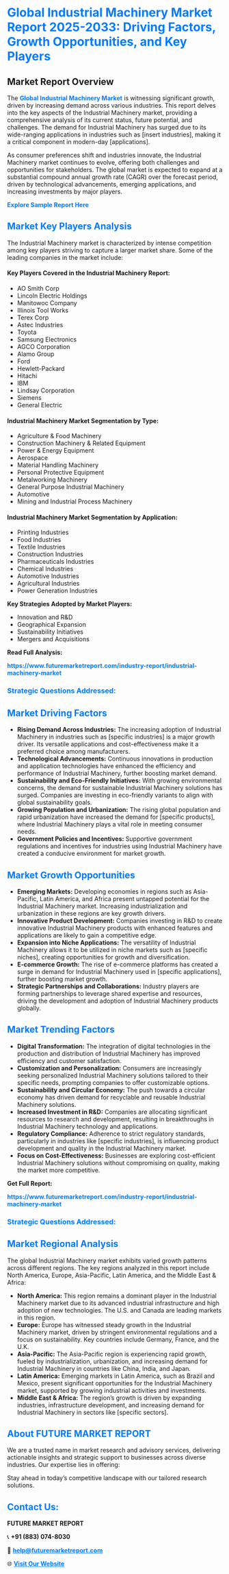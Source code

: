 <h1 style="color: #007BFF;">Global Industrial Machinery Market Report 2025-2033: Driving Factors, Growth Opportunities, and Key Players</h1>

<section id="overview">
<h2>Market Report Overview</h2>
<p>The <a href="https://www.futuremarketreport.com/industry-report/industrial-machinery-market" style="color: #007BFF; text-decoration: none;"><strong>Global Industrial Machinery Market</strong></a> is witnessing significant growth, driven by increasing demand across various industries. This report delves into the key aspects of the Industrial Machinery market, providing a comprehensive analysis of its current status, future potential, and challenges. The demand for Industrial Machinery has surged due to its wide-ranging applications in industries such as [insert industries], making it a critical component in modern-day [applications].</p>
<p>As consumer preferences shift and industries innovate, the Industrial Machinery market continues to evolve, offering both challenges and opportunities for stakeholders. The global market is expected to expand at a substantial compound annual growth rate (CAGR) over the forecast period, driven by technological advancements, emerging applications, and increasing investments by major players.</p>
</section>

<section id="overview">
<p><a href="https://www.futuremarketreport.com/request-sample/reportId=64288" style="color: #007BFF; text-decoration: none;"><strong>Explore Sample Report Here</strong></a></p>
</section>

<section id="key-players">
<h2 style="color: #007BFF;">Market Key Players Analysis</h2>
<p>The Industrial Machinery market is characterized by intense competition among key players striving to capture a larger market share. Some of the leading companies in the market include:</p>
<h4>Key Players Covered in the Industrial Machinery Report:</h4>
<ul><li>AO Smith Corp</li><li>Lincoln Electric Holdings</li><li>Manitowoc Company</li><li>Illinois Tool Works</li><li>Terex Corp</li><li>Astec Industries</li><li>Toyota</li><li>Samsung Electronics</li><li>AGCO Corporation</li><li>Alamo Group</li><li>Ford</li><li>Hewlett-Packard</li><li>Hitachi</li><li>IBM</li><li>Lindsay Corporation</li><li>Siemens</li><li>General Electric</li></ul>
<h4>Industrial Machinery Market Segmentation by Type:</h4>
<ul><li>Agriculture &amp; Food Machinery</li><li>Construction Machinery &amp; Related Equipment</li><li>Power &amp; Energy Equipment</li><li>Aerospace</li><li>Material Handling Machinery</li><li>Personal Protective Equipment</li><li>Metalworking Machinery</li><li>General Purpose Industrial Machinery</li><li>Automotive</li><li>Mining and Industrial Process Machinery</li></ul>

<h4>Industrial Machinery Market Segmentation by Application:</h4>
<ul><li>Printing Industries</li><li>Food Industries</li><li>Textile Industries</li><li>Construction Industries</li><li>Pharmaceuticals Industries</li><li>Chemical Industries</li><li>Automotive Industries</li><li>Agricultural Industries</li><li>Power Generation Industries</li></ul>
<p><strong>Key Strategies Adopted by Market Players:</strong></p>
<ul>
<li>Innovation and R&D</li>
<li>Geographical Expansion</li>
<li>Sustainability Initiatives</li>
<li>Mergers and Acquisitions</li>
</ul>
</section>

<section>
<p><strong>Read Full Analysis: </strong></p><a href="https://www.futuremarketreport.com/industry-report/industrial-machinery-market" style="color: #007BFF; text-decoration: none;"><strong>https://www.futuremarketreport.com/industry-report/industrial-machinery-market</strong></a>
<h3 style="color: #007BFF;">Strategic Questions Addressed:</h3>
</section>

<section id="driving-factors">
<h2 style="color: #007BFF;">Market Driving Factors</h2>
<ul>
<li><strong>Rising Demand Across Industries:</strong> The increasing adoption of Industrial Machinery in industries such as [specific industries] is a major growth driver. Its versatile applications and cost-effectiveness make it a preferred choice among manufacturers.</li>
<li><strong>Technological Advancements:</strong> Continuous innovations in production and application technologies have enhanced the efficiency and performance of Industrial Machinery, further boosting market demand.</li>
<li><strong>Sustainability and Eco-Friendly Initiatives:</strong> With growing environmental concerns, the demand for sustainable Industrial Machinery solutions has surged. Companies are investing in eco-friendly variants to align with global sustainability goals.</li>
<li><strong>Growing Population and Urbanization:</strong> The rising global population and rapid urbanization have increased the demand for [specific products], where Industrial Machinery plays a vital role in meeting consumer needs.</li>
<li><strong>Government Policies and Incentives:</strong> Supportive government regulations and incentives for industries using Industrial Machinery have created a conducive environment for market growth.</li>
</ul>
</section>

<section id="growth-opportunities">
<h2 style="color: #007BFF;">Market Growth Opportunities</h2>
<ul>
<li><strong>Emerging Markets:</strong> Developing economies in regions such as Asia-Pacific, Latin America, and Africa present untapped potential for the Industrial Machinery market. Increasing industrialization and urbanization in these regions are key growth drivers.</li>
<li><strong>Innovative Product Development:</strong> Companies investing in R&D to create innovative Industrial Machinery products with enhanced features and applications are likely to gain a competitive edge.</li>
<li><strong>Expansion into Niche Applications:</strong> The versatility of Industrial Machinery allows it to be utilized in niche markets such as [specific niches], creating opportunities for growth and diversification.</li>
<li><strong>E-commerce Growth:</strong> The rise of e-commerce platforms has created a surge in demand for Industrial Machinery used in [specific applications], further boosting market growth.</li>
<li><strong>Strategic Partnerships and Collaborations:</strong> Industry players are forming partnerships to leverage shared expertise and resources, driving the development and adoption of Industrial Machinery products globally.</li>
</ul>
</section>

<section id="trending-factors">
<h2 style="color: #007BFF;">Market Trending Factors</h2>
<ul>
<li><strong>Digital Transformation:</strong> The integration of digital technologies in the production and distribution of Industrial Machinery has improved efficiency and customer satisfaction.</li>
<li><strong>Customization and Personalization:</strong> Consumers are increasingly seeking personalized Industrial Machinery solutions tailored to their specific needs, prompting companies to offer customizable options.</li>
<li><strong>Sustainability and Circular Economy:</strong> The push towards a circular economy has driven demand for recyclable and reusable Industrial Machinery solutions.</li>
<li><strong>Increased Investment in R&D:</strong> Companies are allocating significant resources to research and development, resulting in breakthroughs in Industrial Machinery technology and applications.</li>
<li><strong>Regulatory Compliance:</strong> Adherence to strict regulatory standards, particularly in industries like [specific industries], is influencing product development and quality in the Industrial Machinery market.</li>
<li><strong>Focus on Cost-Effectiveness:</strong> Businesses are exploring cost-efficient Industrial Machinery solutions without compromising on quality, making the market more competitive.</li>
</ul>
</section>

<section>
<p><strong>Get Full Report: </strong></p><a href="https://www.futuremarketreport.com/industry-report/industrial-machinery-market" style="color: #007BFF; text-decoration: none;"><strong>https://www.futuremarketreport.com/industry-report/industrial-machinery-market</strong></a>
<h3 style="color: #007BFF;">Strategic Questions Addressed:</h3>
</section>


<section id="regional-analysis">
<h2 style="color: #007BFF;">Market Regional Analysis</h2>
<p>The global Industrial Machinery market exhibits varied growth patterns across different regions. The key regions analyzed in this report include North America, Europe, Asia-Pacific, Latin America, and the Middle East & Africa:</p>
<ul>
<li><strong>North America:</strong> This region remains a dominant player in the Industrial Machinery market due to its advanced industrial infrastructure and high adoption of new technologies. The U.S. and Canada are leading markets in this region.</li>
<li><strong>Europe:</strong> Europe has witnessed steady growth in the Industrial Machinery market, driven by stringent environmental regulations and a focus on sustainability. Key countries include Germany, France, and the U.K.</li>
<li><strong>Asia-Pacific:</strong> The Asia-Pacific region is experiencing rapid growth, fueled by industrialization, urbanization, and increasing demand for Industrial Machinery in countries like China, India, and Japan.</li>
<li><strong>Latin America:</strong> Emerging markets in Latin America, such as Brazil and Mexico, present significant opportunities for the Industrial Machinery market, supported by growing industrial activities and investments.</li>
<li><strong>Middle East & Africa:</strong> The region’s growth is driven by expanding industries, infrastructure development, and increasing demand for Industrial Machinery in sectors like [specific sectors].</li>
</ul>
</section>

<footer>
<h2 style="color: #007BFF;">About FUTURE MARKET REPORT</h2>
<p>We are a trusted name in market research and advisory services, delivering actionable insights and strategic support to businesses across diverse industries. Our expertise lies in offering:</p>

<p>Stay ahead in today’s competitive landscape with our tailored research solutions.</p>

<h2 style="color: #007BFF;">Contact Us:</h2>
<p><strong>FUTURE MARKET REPORT</strong></p>
<p>📞 <strong>+91 (883) 074-8030</strong></p>
<p>📧 <strong><a href="mailto:help@futuremarketreport.com" style="color: #007BFF;">help@futuremarketreport.com</a></strong></p>
<p>🌐 <strong><a href="https://www.futuremarketreport.com/" style="color: #007BFF;">Visit Our Website</a></strong></p>
</footer>